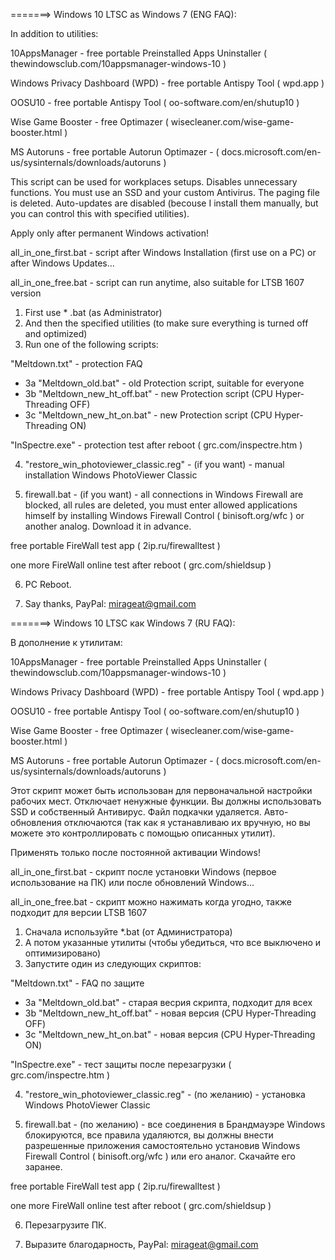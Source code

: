 =======> Windows 10 LTSC as Windows 7 (ENG FAQ):

In addition to utilities:

10AppsManager - free portable Preinstalled Apps Uninstaller ( thewindowsclub.com/10appsmanager-windows-10 )

Windows Privacy Dashboard (WPD) - free portable Antispy Tool ( wpd.app )

OOSU10 - free portable Antispy Tool ( oo-software.com/en/shutup10 )

Wise Game Booster - free Optimazer ( wisecleaner.com/wise-game-booster.html )

MS Autoruns - free portable Autorun Optimazer - ( docs.microsoft.com/en-us/sysinternals/downloads/autoruns )

This script can be used for workplaces setups. Disables unnecessary functions.  You must use an SSD and your custom Antivirus. The paging file is deleted. Auto-updates are disabled (becouse I install them manually, but you can control this with specified utilities).

Apply only after permanent Windows activation!

all_in_one_first.bat - script after Windows Installation (first use on a PC) or after Windows Updates...

all_in_one_free.bat - script can run anytime, also suitable for LTSB 1607 version

1. First use * .bat (as Administrator)
2. And then the specified utilities (to make sure everything is turned off and optimized)
3. Run one of the following scripts:

"Meltdown.txt" - protection FAQ
- 3a   "Meltdown_old.bat" - old Protection script, suitable for everyone
- 3b   "Meltdown_new_ht_off.bat" - new Protection script (CPU Hyper-Threading OFF)
- 3c   "Meltdown_new_ht_on.bat" - new Protection script (CPU Hyper-Threading ON)

"InSpectre.exe" - protection test after reboot ( grc.com/inspectre.htm )

4. "restore_win_photoviewer_classic.reg" - (if you want) - manual installation Windows PhotoViewer Classic

5. firewall.bat - (if you want) - all connections in Windows Firewall are blocked, all rules are deleted, you must enter allowed applications himself by installing Windows Firewall Control ( binisoft.org/wfc ) or another analog. Download it in advance.

free portable FireWall test app ( 2ip.ru/firewalltest )

one more FireWall online test after reboot ( grc.com/shieldsup )

6. PC Reboot.

7. Say thanks, PayPal: mirageat@gmail.com



=======> Windows 10 LTSC как Windows 7 (RU FAQ):

В дополнение к утилитам:

10AppsManager - free portable Preinstalled Apps Uninstaller ( thewindowsclub.com/10appsmanager-windows-10 )

Windows Privacy Dashboard (WPD) - free portable Antispy Tool ( wpd.app )

OOSU10 - free portable Antispy Tool ( oo-software.com/en/shutup10 )

Wise Game Booster - free Optimazer ( wisecleaner.com/wise-game-booster.html )

MS Autoruns - free portable Autorun Optimazer - ( docs.microsoft.com/en-us/sysinternals/downloads/autoruns )

Этот скрипт может быть использован для первоначальной настройки рабочих мест. Отключает ненужные функции. Вы должны использовать SSD и собственный Антивирус. Файл подкачки удаляется. Авто-обновления отключаются (так как я устанавливаю их вручную, но вы можете это контроллировать с помощью описанных утилит). 

Применять только после постоянной активации Windows!

all_in_one_first.bat - скрипт после установки Windows (первое использование на ПК) или после обновлений Windows...

all_in_one_free.bat - скрипт можно нажимать когда угодно, также подходит для версии LTSB 1607

1. Сначала используйте *.bat (от Администратора)
2. А потом указанные утилиты (чтобы убедиться, что все выключено и оптимизировано)
3. Запустите один из следующих скриптов:

"Meltdown.txt" - FAQ по защите
- 3a   "Meltdown_old.bat" - старая весрия скрипта, подходит для всех
- 3b   "Meltdown_new_ht_off.bat" - новая версия (CPU Hyper-Threading OFF)
- 3c   "Meltdown_new_ht_on.bat" - новая версия (CPU Hyper-Threading ON)

"InSpectre.exe" - тест защиты после перезагрузки ( grc.com/inspectre.htm )

4. "restore_win_photoviewer_classic.reg" - (по желанию) - установка Windows PhotoViewer Classic

5. firewall.bat - (по желанию) - все соединения в Брандмауэре Windows блокируются, все правила удаляются, вы должны внести разрешенные приложения самостоятельно установив Windows Firewall Control ( binisoft.org/wfc ) или его аналог. Скачайте его заранее.

free portable FireWall test app ( 2ip.ru/firewalltest )

one more FireWall online test after reboot ( grc.com/shieldsup )

6. Перезагрузите ПК.

7. Выразите благодарность, PayPal: mirageat@gmail.com
